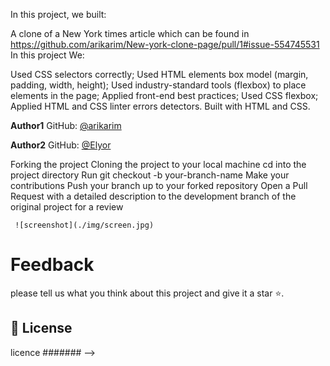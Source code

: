 In this project, we built:

A clone of a New York times article which can be found in https://github.com/arikarim/New-york-clone-page/pull/1#issue-554745531  In this project We:

Used CSS selectors correctly; Used HTML elements box model (margin, padding, width, height); Used industry-standard tools (flexbox) to place elements in the page; Applied front-end best practices; Used CSS flexbox; Applied HTML and CSS linter errors detectors. Built with HTML and CSS.

**Author1**
 GitHub: [@arikarim](hhttps://github.com/arikarim)



 **Author2**
GitHub: [@Elyor](https://github.com/EL28DEV)


Forking the project Cloning the project to your local machine cd into the project directory Run git checkout -b your-branch-name Make your contributions Push your branch up to your forked repository Open a Pull Request with a detailed description to the development branch of the original project for a review




     ![screenshot](./img/screen.jpg)



# Feedback
please tell us what you think about this project and give it a star ⭐️.


## 📝 License
licence ####### -->
